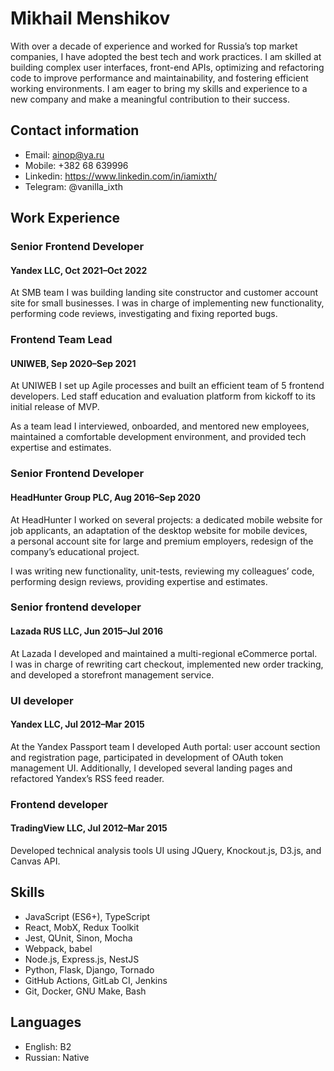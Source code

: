 # Mikhail Menshikov

With over a decade of experience and worked for Russia’s top market companies, I have adopted the best tech and work practices. I am skilled at building complex user interfaces, front-end APIs, optimizing and refactoring code to improve performance and maintainability, and fostering efficient working environments. I am eager to bring my skills and experience to a new company and make a meaningful contribution to their success.

## Contact information

* Email: ainop@ya.ru
* Mobile: +382 68 639996
* Linkedin: https://www.linkedin.com/in/iamixth/
* Telegram: @vanilla_ixth


## Work Experience


### Senior Frontend Developer
#### Yandex LLC, Oct 2021–Oct 2022

At SMB team I was building landing site constructor and customer account site for small businesses. I was in charge of implementing new functionality, performing code reviews, investigating and fixing reported bugs.


### Frontend Team Lead
#### UNIWEB, Sep 2020–Sep 2021

At UNIWEB I set up Agile processes and built an efficient team of 5 frontend developers. Led staff education and evaluation platform from kickoff to its initial release of MVP.

As a team lead I interviewed, onboarded, and mentored new employees, maintained a comfortable development environment, and provided tech expertise and estimates.


### Senior Frontend Developer
#### HeadHunter Group PLC, Aug 2016–Sep 2020

At HeadHunter I worked on several projects: a dedicated mobile website for job applicants, an adaptation of the desktop website for mobile devices, a personal account site for large and premium employers, redesign of the company’s educational project.

I was writing new functionality, unit-tests, reviewing my colleagues’ code, performing design reviews, providing expertise and estimates.


### Senior frontend developer
#### Lazada RUS LLC, Jun 2015–Jul 2016

At Lazada I developed and maintained a multi-regional eCommerce portal. I was in charge of rewriting cart checkout, implemented new order tracking, and developed a storefront management service.


### UI developer
#### Yandex LLC, Jul 2012–Mar 2015

At the Yandex Passport team I developed Auth portal: user account section and registration page, participated in development of OAuth token management UI. Additionally, I developed several landing pages and refactored Yandex’s RSS feed reader.


### Frontend developer
#### TradingView LLC, Jul 2012–Mar 2015

Developed technical analysis tools UI using JQuery, Knockout.js, D3.js, and Canvas API.


## Skills

* JavaScript (ES6+), TypeScript
* React, MobX, Redux Toolkit
* Jest, QUnit, Sinon, Mocha
* Webpack, babel
* Node.js, Express.js, NestJS
* Python, Flask, Django, Tornado
* GitHub Actions, GitLab CI, Jenkins
* Git, Docker, GNU Make, Bash

## Languages

* English: B2
* Russian: Native
